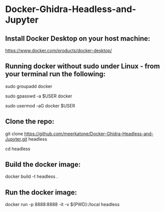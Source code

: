 # Docker-Ghidra-Headless-and-Jupyter

## Install Docker Desktop on your host machine:

https://www.docker.com/products/docker-desktop/

## Running docker without sudo under Linux - from your terminal run the following:

sudo groupadd docker

sudo gpasswd -a $USER docker

sudo usermod -aG docker $USER

## Clone the repo:

git clone https://github.com/meerkatone/Docker-Ghidra-Headless-and-Jupyter.git headless

cd headless

## Build the docker image:

docker build -t headless .

## Run the docker image:

docker run -p 8888:8888 -it -v ${PWD}:/local headless
